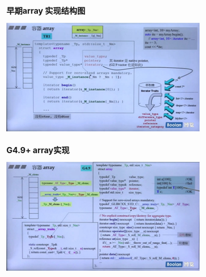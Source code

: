 ## 早期array 实现结构图
![image](https://github.com/luguifang/notes/blob/main/STL/image/p13.jpg)

## G4.9+ array实现
![image](https://github.com/luguifang/notes/blob/main/STL/image/p14.jpg)
